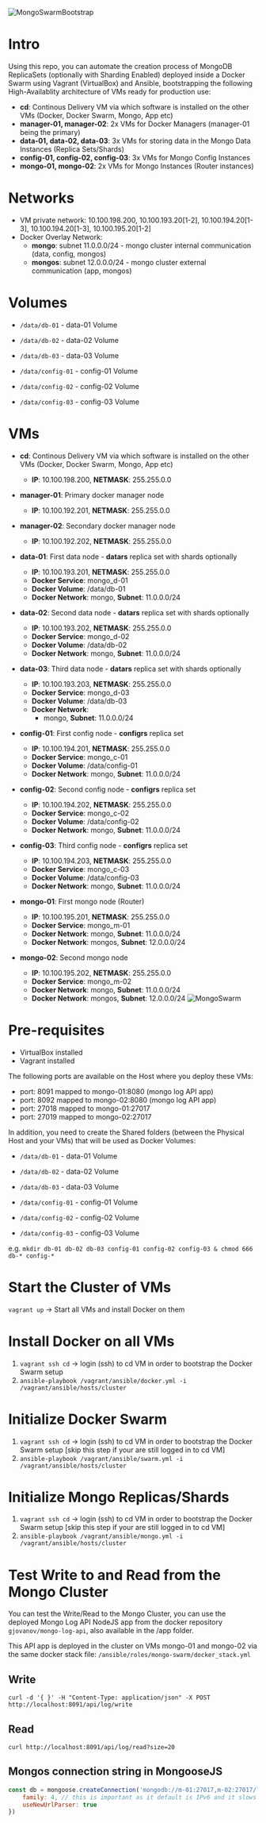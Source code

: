 ![MongoSwarmBootstrap](MongoSwarm-Bootstrap.png)
# Intro
Using this repo, you can automate the creation process of MongoDB ReplicaSets (optionally with Sharding Enabled) deployed inside a Docker Swarm using Vagrant (VirtualBox) and Ansible, bootstrapping the following High-Availablity architecture of VMs ready for production use:

- **cd**: Continous Delivery VM via which software is installed on the other VMs (Docker, Docker Swarm, Mongo, App etc)
- **manager-01, manager-02**: 2x VMs for Docker Managers (manager-01 being the primary)
- **data-01, data-02, data-03**: 3x VMs for storing data in the Mongo Data Instances (Replica Sets/Shards)
- **config-01, config-02, config-03**: 3x VMs for Mongo Config Instances
- **mongo-01, mongo-02**: 2x VMs for Mongo Instances (Router instances)

# Networks
- VM private network: 10.100.198.200, 10.100.193.20[1-2], 10.100.194.20[1-3], 10.100.194.20[1-3], 10.100.195.20[1-2]
- Docker Overlay Network:
  - **mongo**: subnet 11.0.0.0/24 - mongo cluster internal communication (data, config, mongos)
  - **mongos**: subnet 12.0.0.0/24 - mongo cluster external communication (app, mongos)
  
# Volumes
- `/data/db-01` - data-01 Volume
- `/data/db-02` - data-02 Volume
- `/data/db-03` - data-03 Volume

- `/data/config-01` - config-01 Volume
- `/data/config-02` - config-02 Volume
- `/data/config-03` - config-03 Volume

# VMs
- **cd**: Continous Delivery VM via which software is installed on the other VMs (Docker, Docker Swarm, Mongo, App etc)
  - **IP**: 10.100.198.200, **NETMASK**: 255.255.0.0

- **manager-01**: Primary docker manager node 
  - **IP**: 10.100.192.201, **NETMASK**: 255.255.0.0
- **manager-02**: Secondary docker manager node 
  - **IP**: 10.100.192.202, **NETMASK**: 255.255.0.0

- **data-01**: First data node - **datars** replica set with shards optionally
  - **IP**: 10.100.193.201, **NETMASK**: 255.255.0.0
  - **Docker Service**: mongo_d-01
  - **Docker Volume**: /data/db-01
  - **Docker Network**: mongo, **Subnet**: 11.0.0.0/24
- **data-02**: Second data node - **datars** replica set with shards optionally
  - **IP**: 10.100.193.202, **NETMASK**: 255.255.0.0
  - **Docker Service**: mongo_d-02
  - **Docker Volume**: /data/db-02
  - **Docker Network**: mongo, **Subnet**: 11.0.0.0/24
- **data-03**: Third data node - **datars** replica set with shards optionally
  - **IP**: 10.100.193.203, **NETMASK**: 255.255.0.0
  - **Docker Service**: mongo_d-03
  - **Docker Volume**: /data/db-03
  - **Docker Network**:
    - mongo, **Subnet**: 11.0.0.0/24

- **config-01**: First config node - **configrs** replica set
  - **IP**: 10.100.194.201, **NETMASK**: 255.255.0.0
  - **Docker Service**: mongo_c-01
  - **Docker Volume**: /data/config-01
  - **Docker Network**: mongo, **Subnet**: 11.0.0.0/24
- **config-02**: Second config node - **configrs** replica set
  - **IP**: 10.100.194.202, **NETMASK**: 255.255.0.0
  - **Docker Service**: mongo_c-02
  - **Docker Volume**: /data/config-02
  - **Docker Network**: mongo, **Subnet**: 11.0.0.0/24
- **config-03**: Third config node - **configrs** replica set
  - **IP**: 10.100.194.203, **NETMASK**: 255.255.0.0
  - **Docker Service**: mongo_c-03
  - **Docker Volume**: /data/config-03
  - **Docker Network**: mongo, **Subnet**: 11.0.0.0/24

- **mongo-01**: First mongo node (Router)
  - **IP**: 10.100.195.201, **NETMASK**: 255.255.0.0
  - **Docker Service**: mongo_m-01
  - **Docker Network**: mongo, **Subnet**: 11.0.0.0/24
  - **Docker Network**: mongos, **Subnet**: 12.0.0.0/24
- **mongo-02**: Second mongo node
  - **IP**: 10.100.195.202, **NETMASK**: 255.255.0.0
  - **Docker Service**: mongo_m-02
  - **Docker Network**: mongo, **Subnet**: 11.0.0.0/24
  - **Docker Network**: mongos, **Subnet**: 12.0.0.0/24
![MongoSwarm](MongoSwarm.png)
# Pre-requisites
- VirtualBox installed
- Vagrant installed

The following ports are available on the Host where you deploy these VMs:
- port: 8091 mapped to mongo-01:8080 (mongo log API app)
- port: 8092 mapped to mongo-02:8080 (mongo log API app)
- port: 27018 mapped to mongo-01:27017
- port: 27019 mapped to mongo-02:27017

In addition, you need to create the Shared folders (between the Physical Host and your VMs) that will be used as Docker Volumes:
- `/data/db-01` - data-01 Volume
- `/data/db-02` - data-02 Volume
- `/data/db-03` - data-03 Volume

- `/data/config-01` - config-01 Volume
- `/data/config-02` - config-02 Volume
- `/data/config-03` - config-03 Volume

e.g. `mkdir db-01 db-02 db-03 config-01 config-02 config-03 & chmod 666 db-* config-*`

# Start the Cluster of VMs
`vagrant up` -> Start all VMs and install Docker on them

# Install Docker on all VMs
1. `vagrant ssh cd` -> login (ssh) to cd VM in order to bootstrap the Docker Swarm setup
2. `ansible-playbook /vagrant/ansible/docker.yml -i /vagrant/ansible/hosts/cluster`

# Initialize Docker Swarm
1. `vagrant ssh cd` -> login (ssh) to cd VM in order to bootstrap the Docker Swarm setup [skip this step if your are still logged in to cd VM]
2. `ansible-playbook /vagrant/ansible/swarm.yml -i /vagrant/ansible/hosts/cluster`

# Initialize Mongo Replicas/Shards
1. `vagrant ssh cd` -> login (ssh) to cd VM in order to bootstrap the Docker Swarm setup [skip this step if your are still logged in to cd VM]
2. `ansible-playbook /vagrant/ansible/mongo.yml -i /vagrant/ansible/hosts/cluster`

# Test Write to and Read from the Mongo Cluster
You can test the Write/Read to the Mongo Cluster, you can use the deployed Mongo Log API NodeJS app from the docker repository `gjovanov/mongo-log-api`, also available in the /app folder.

This API app is deployed in the cluster on VMs mongo-01 and mongo-02 via the same docker stack file: `/ansible/roles/mongo-swarm/docker_stack.yml`

## Write
`curl -d '{ }' -H "Content-Type: application/json" -X POST http://localhost:8091/api/log/write`

## Read
`curl http://localhost:8091/api/log/read?size=20`

## Mongos connection string in MongooseJS
```javascript
const db = mongoose.createConnection('mongodb://m-01:27017,m-02:27017/log', {
    family: 4, // this is important as it default is IPv6 and it slows down drastically (DNS lookup)
    useNewUrlParser: true
})
```
